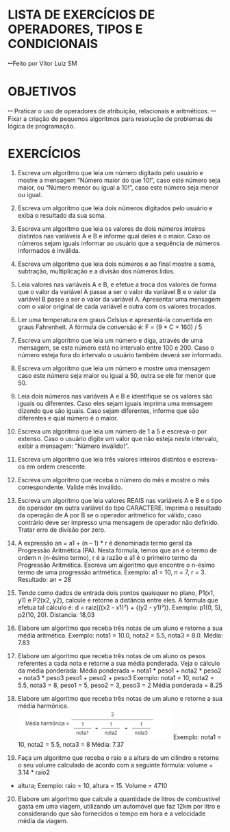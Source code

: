 # LISTA DE EXERCÍCIOS DE OPERADORES, TIPOS E CONDICIONAIS
ꟷFeito por Vitor Luiz SM
# OBJETIVOS
ꟷ Praticar o uso de operadores de atribuição, relacionais e aritméticos.
ꟷ Fixar a criação de pequenos algoritmos para resolução de problemas de lógica de programação.

# EXERCÍCIOS

1. Escreva um algoritmo que leia um número digitado pelo usuário e mostre a
mensagem “Número maior do que 10!”, caso este número seja maior, ou “Número
menor ou igual a 10!”, caso este número seja menor ou igual.

2. Escreva um algoritmo que leia dois números digitados pelo usuário e exiba o
resultado da sua soma.

3. Escreva um algoritmo que leia os valores de dois números inteiros distintos nas
variáveis A e B e informe qual deles é o maior. Caso os números sejam iguais informar
ao usuário que a sequência de números informados é inválida.

4. Escreva um algoritmo que leia dois números e ao final mostre a soma, subtração,
multiplicação e a divisão dos números lidos.

5. Leia valores nas variáveis A e B, e efetue a troca dos valores de forma que o valor
da variável A passe a ser o valor da variável B e o valor da variável B passe a ser o
valor da variável A. Apresentar uma mensagem com o valor original de cada variável
e outra com os valores trocados.

6. Ler uma temperatura em graus Celsius e apresentá-la convertida em graus
Fahrenheit. A fórmula de conversão é:
F = (9 * C + 160) / 5

7. Escreva um algoritmo que leia um número e diga, através de uma mensagem, se
este número está no intervalo entre 100 e 200. Caso o número esteja fora do intervalo
o usuário também deverá ser informado.

8. Escreva um algoritmo que leia um número e mostre uma mensagem caso este
número seja maior ou igual a 50, outra se ele for menor que 50.

9. Leia dois números nas variáveis A e B e identifique se os valores são iguais ou
diferentes. Caso eles sejam iguais imprima uma mensagem dizendo que são iguais.
Caso sejam diferentes, informe que são diferentes e qual número é o maior.

10. Escreva um algoritmo que leia um número de 1 a 5 e escreva-o por extenso. Caso
o usuário digite um valor que não esteja neste intervalo, exibir a mensagem: “Número
inválido!”.

11. Escreva um algoritmo que leia três valores inteiros distintos e escreva-os em
ordem crescente.

12. Escreva um algoritmo que receba o número do mês e mostre o mês
correspondente. Valide mês inválido.

13. Escreva um algoritmo que leia valores REAIS nas variáveis A e B e o tipo de
operador em outra variável do tipo CARACTERE. Imprima o resultado da operação
de A por B se o operador aritmético for válido; caso contrário deve ser impresso uma
mensagem de operador não definido. Tratar erro de divisão por zero.

14. A expressão an = a1 + (n – 1) * r é denominada termo geral da Progressão
Aritmética (PA). Nesta fórmula, temos que an é o termo de ordem n (n-ésimo termo),
r é a razão e a1 é o primeiro termo da Progressão Aritmética. Escreva um algoritmo
que encontre o n-ésimo termo de uma progressão aritmética. Exemplo: a1 = 10, n =
7, r = 3. Resultado: an = 28

15. Tendo como dados de entrada dois pontos quaisquer no plano, P1(x1, y1) e P2(x2,
y2), calcule e retorne a distância entre eles. A fórmula que efetua tal cálculo é: 
d = raiz(((x2 - x1)²) + ((y2 - y1)²)). Exemplo: p1(0, 5), p2(10, 20). Distancia: 18,03

16. Elabore um algoritmo que receba três notas de um aluno e retorne a sua média
aritmética. Exemplo: nota1 = 10.0, nota2 = 5.5, nota3 = 8.0. Média: 7.83

17. Elabore um algoritmo que receba três notas de um aluno os pesos referentes a
cada nota e retorne a sua média ponderada. Veja o cálculo da média ponderada:
Média ponderada =
nota1 * peso1 + nota2 * peso2 + nota3 * peso3
peso1 + peso2 + peso3
Exemplo: nota1 = 10, nota2 = 5.5, nota3 = 8, peso1 = 5, peso2 = 3, peso3 = 2
Média ponderada = 8.25

18. Elabore um algoritmo que receba três notas de um aluno e retorne a sua média
harmônica.
![alt text](image.png)
Exemplo: nota1 = 10, nota2 = 5.5, nota3 = 8
Média: 7.37

19. Faça um algoritmo que receba o raio e a altura de um cilindro e retorne o seu
volume calculado de acordo com a seguinte fórmula: volume = 3.14 * raio2
* altura;
Exemplo: raio = 10, altura = 15. Volume = 4710

20. Elabore um algoritmo que calcule a quantidade de litros de combustível gasta em
uma viagem, utilizando um automóvel que faz 12km por litro e considerando que são
fornecidos o tempo em hora e a velocidade média da viagem.
